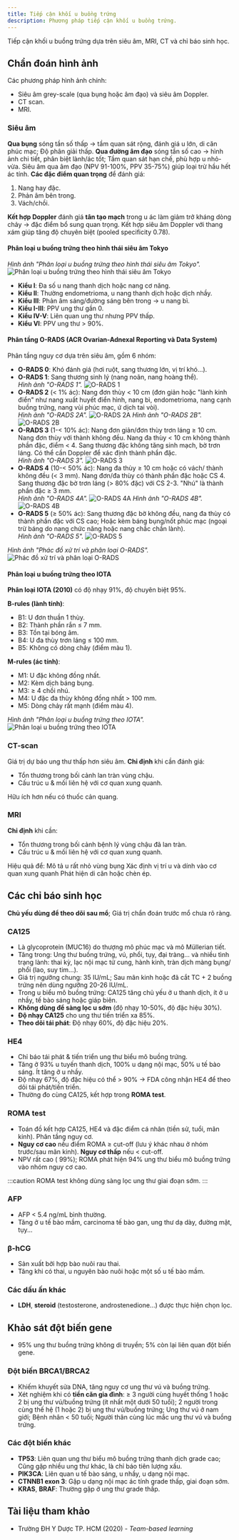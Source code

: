 ```yaml
---
title: Tiếp cận khối u buồng trứng
description: Phương pháp tiếp cận khối u buồng trứng.
---
```


Tiếp cận khối u buồng trứng dựa trên siêu âm, MRI, CT và chỉ báo sinh học.

## Chẩn đoán hình ảnh

Các phương pháp hình ảnh chính:

- Siêu âm grey-scale (qua bụng hoặc âm đạo) và siêu âm Doppler.
- CT scan.
- MRI.

### Siêu âm

**Qua bụng** sóng tần số thấp → tầm quan sát rộng, đánh giá u lớn, di căn phúc mạc; Độ phân giải thấp. **Qua đường âm đạo** sóng tần số cao → hình ảnh chi tiết, phân biệt lành/ác tốt; Tầm quan sát hạn chế, phù hợp u nhỏ-vừa. Siêu âm qua âm đạo (NPV 91-100%, PPV 35-75%) giúp loại trừ hầu hết ác tính. **Các đặc điểm quan trọng** để đánh giá:

1. Nang hay đặc.
2. Phản âm bên trong.
3. Vách/chồi.

**Kết hợp Doppler** đánh giá **tân tạo mạch** trong u ác làm giảm trở kháng dòng chảy → đặc điểm bổ sung quan trọng. Kết hợp siêu âm Doppler với thang xám giúp tăng độ chuyên biệt (pooled specificity 0.78).

#### Phân loại u buồng trứng theo hình thái siêu âm Tokyo

_Hình ảnh "Phân loại u buồng trứng theo hình thái siêu âm Tokyo"._
![Phân loại u buồng trứng theo hình thái siêu âm Tokyo](./_images/phuong-tien-tiep-can-u-buong-trung/phan-loai-u-buong-trung-theo-Tokyo.jpeg)

- **Kiểu I**: Đa số u nang thanh dịch hoặc nang cơ năng.
- **Kiểu II**: Thường endometrioma, u nang thanh dịch hoặc dịch nhầy.
- **Kiểu III**: Phản âm sáng/đường sáng bên trong → u nang bì.
- **Kiểu I-III**: PPV ung thư gần 0.
- **Kiểu IV-V**: Liên quan ung thư nhưng PPV thấp.
- **Kiểu VI**: PPV ung thư > 90%.

#### Phân tầng O-RADS (ACR Ovarian-Adnexal Reporting và Data System)

Phân tầng nguy cơ dựa trên siêu âm, gồm 6 nhóm:

- **O-RADS 0**: Khó đánh giá (hơi ruột, sang thương lớn, vị trí khó...).
- **O-RADS 1**: Sang thương sinh lý (nang noãn, nang hoàng thể).<br>
  _Hình ảnh "O-RADS 1"._
  ![O-RADS 1](./_images/phuong-tien-tiep-can-u-buong-trung/orads-1.png)
- **O-RADS 2** (< 1% ác): Nang đơn thùy < 10 cm (đơn giản hoặc "lành kinh điển" như nang xuất huyết điển hình, nang bì, endometrioma, nang cạnh buồng trứng, nang vùi phúc mạc, ứ dịch tai vòi).<br>
  _Hình ảnh "O-RADS 2A"._
  ![O-RADS 2A](./_images/phuong-tien-tiep-can-u-buong-trung/orads-2a.png)
  _Hình ảnh "O-RADS 2B"._
  ![O-RADS 2B](./_images/phuong-tien-tiep-can-u-buong-trung/orads-2b.png)
- **O-RADS 3** (1-< 10% ác): Nang đơn giản/đơn thùy trơn láng ≥ 10 cm. Nang đơn thùy với thành không đều. Nang đa thùy < 10 cm không thành phần đặc, điểm < 4. Sang thương đặc không tăng sinh mạch, bờ trơn láng. Có thể cần Doppler để xác định thành phần đặc.<br>
  _Hình ảnh "O-RADS 3"._
  ![O-RADS 3](./_images/phuong-tien-tiep-can-u-buong-trung/orads-3.png)
- **O-RADS 4** (10-< 50% ác): Nang đa thùy ≥ 10 cm hoặc có vách/ thành không đều (< 3 mm). Nang đơn/đa thùy có thành phần đặc hoặc CS 4. Sang thương đặc bờ trơn láng (> 80% đặc) với CS 2-3. "Nhú" là thành phần đặc ≥ 3 mm.<br>
  _Hình ảnh "O-RADS 4A"._
  ![O-RADS 4A](./_images/phuong-tien-tiep-can-u-buong-trung/orads-4a.png)
  _Hình ảnh "O-RADS 4B"._
  ![O-RADS 4B](./_images/phuong-tien-tiep-can-u-buong-trung/orads-4b.png)
- **O-RADS 5** (≥ 50% ác): Sang thương đặc bờ không đều, nang đa thùy có thành phần đặc với CS cao; Hoặc kèm báng bụng/nốt phúc mạc (ngoại trừ báng do nang chức năng hoặc nang chắc chắn lành).<br>
  _Hình ảnh "O-RADS 5"._
  ![O-RADS 5](./_images/phuong-tien-tiep-can-u-buong-trung/orads-5.png)

_Hình ảnh "Phác đồ xử trí và phân loại O-RADS"._
![Phác đồ xử trí và phân loại O-RADS](./_images/phuong-tien-tiep-can-u-buong-trung/orads-xu-tri-va-phan-loai.png)

#### Phân loại u buồng trứng theo IOTA

**Phân loại IOTA (2010)** có độ nhạy 91%, độ chuyên biệt 95%.

**B-rules (lành tính)**:

- B1: U đơn thuần 1 thùy.
- B2: Thành phần rắn ≤ 7 mm.
- B3: Tồn tại bóng âm.
- B4: U đa thùy trơn láng ≤ 100 mm.
- B5: Không có dòng chảy (điểm màu 1).

**M-rules (ác tính)**:

- M1: U đặc không đồng nhất.
- M2: Kèm dịch báng bụng.
- M3: ≥ 4 chồi nhú.
- M4: U đặc đa thùy không đồng nhất > 100 mm.
- M5: Dòng chảy rất mạnh (điểm màu 4).

_Hình ảnh "Phân loại u buồng trứng theo IOTA"._
![Phân loại u buồng trứng theo IOTA](./_images/phuong-tien-tiep-can-u-buong-trung/phan-loai-u-buong-trung-IOTA.jpeg)

### CT-scan

Giá trị dự báo ung thư thấp hơn siêu âm. **Chỉ định** khi cần đánh giá:

- Tổn thương trong bối cảnh lan tràn vùng chậu.
- Cấu trúc u & mối liên hệ với cơ quan xung quanh.

Hữu ích hơn nếu có thuốc cản quang.

### MRI

**Chỉ định** khi cần:

- Tổn thương trong bối cảnh bệnh lý vùng chậu đã lan tràn.
- Cấu trúc u & mối liên hệ với cơ quan xung quanh.

Hiệu quả để: Mô tả u rất nhỏ vùng bụng Xác định vị trí u và dính vào cơ quan xung quanh Phát hiện di căn hoặc chèn ép.

## Các chỉ báo sinh học

**Chủ yếu dùng để theo dõi sau mổ**; Giá trị chẩn đoán trước mổ chưa rõ ràng.

### CA125

- Là glycoprotein (MUC16) do thượng mô phúc mạc và mô Müllerian tiết.
- Tăng trong: Ung thư buồng trứng, vú, phổi, tụy, đại tràng... và nhiều tình trạng lành: thai kỳ, lạc nội mạc tử cung, hành kinh, tràn dịch màng bụng/ phổi (lao, suy tim...).
- Giá trị ngưỡng chung: 35 IU/mL; Sau mãn kinh hoặc đã cắt TC + 2 buồng trứng nên dùng ngưỡng 20-26 IU/mL.
- Trong u biểu mô buồng trứng: CA125 tăng chủ yếu ở u thanh dịch, ít ở u nhầy, tế bào sáng hoặc giáp biên.
- **Không dùng để sàng lọc u sớm** (độ nhạy 10-50%, độ đặc hiệu 30%).
- **Độ nhạy CA125** cho ung thư tiến triển xa 85%.
- **Theo dõi tái phát**: Độ nhạy 60%, độ đặc hiệu 20%.

### HE4

- Chỉ báo tái phát & tiến triển ung thư biểu mô buồng trứng.
- Tăng ở 93% u tuyến thanh dịch, 100% u dạng nội mạc, 50% u tế bào sáng. Ít tăng ở u nhầy.
- Độ nhạy 67%, độ đặc hiệu có thể > 90% → FDA công nhận HE4 để theo dõi tái phát/tiến triển.
- Thường đo cùng CA125, kết hợp trong **ROMA test**.

### ROMA test

- Toán đồ kết hợp CA125, HE4 và đặc điểm cá nhân (tiền sử, tuổi, mãn kinh). Phân tầng nguy cơ.
- **Nguy cơ cao** nếu điểm ROMA ≥ cut-off (lưu ý khác nhau ở nhóm trước/sau mãn kinh). **Nguy cơ thấp** nếu < cut-off.
- NPV rất cao ( 99%); ROMA phát hiện 94% ung thư biểu mô buồng trứng vào nhóm nguy cơ cao.

:::caution
ROMA test không dùng sàng lọc ung thư giai đoạn sớm.
:::

### AFP

- AFP < 5.4 ng/mL bình thường.
- Tăng ở u tế bào mầm, carcinoma tế bào gan, ung thư dạ dày, đường mật, tụy...

### β-hCG

- Sản xuất bởi hợp bào nuôi rau thai.
- Tăng khi có thai, u nguyên bào nuôi hoặc một số u tế bào mầm.

### Các dấu ấn khác

- **LDH**, **steroid** (testosterone, androstenedione...) được thực hiện chọn lọc.

## Khảo sát đột biến gene

- 95% ung thư buồng trứng không di truyền; 5% còn lại liên quan đột biến gene.

### Đột biến BRCA1/BRCA2

- Khiếm khuyết sửa DNA, tăng nguy cơ ung thư vú và buồng trứng.
- Xét nghiệm khi có **tiền căn gia đình**: ≥ 3 người cùng huyết thống 1 hoặc 2 bị ung thư vú/buồng trứng (ít nhất một dưới 50 tuổi); 2 người trong cùng thế hệ (1 hoặc 2) bị ung thư vú/buồng trứng; Ung thư vú ở nam giới; Bệnh nhân < 50 tuổi; Người thân cùng lúc mắc ung thư vú và buồng trứng.

### Các đột biến khác

- **TP53**: Liên quan ung thư biểu mô buồng trứng thanh dịch grade cao; Cũng gặp nhiều ung thư khác, là chỉ báo tiên lượng xấu.
- **PIK3CA**: Liên quan u tế bào sáng, u nhầy, u dạng nội mạc.
- **CTNNB1 exon 3**: Gặp u dạng nội mạc ác tính grade thấp, giai đoạn sớm.
- **KRAS**, **BRAF**: Thường gặp ở ung thư grade thấp.

## Tài liệu tham khảo

- Trường ĐH Y Dược TP. HCM (2020) - _Team-based learning_

